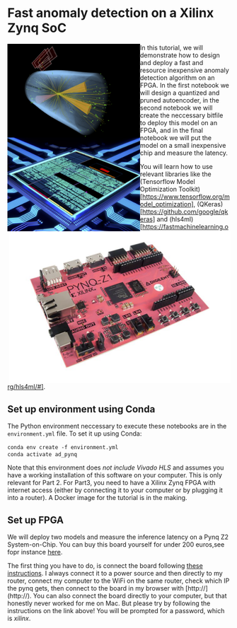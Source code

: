 # Fast anomaly detection on a Xilinx Zynq SoC

<img src="images/front.png" alt="The ADC2021 Challenge" width="300" img align="left"/><img src="images/pynq.png" alt="pynq" width="500" img align="right"/>

In this tutorial, we will demonstrate how to design and deploy a fast and resource inexpensive anomaly detection algorithm on an FPGA.
In the first notebook we will design a quantized and pruned autoencoder, in the second notebook we will create the neccessary bitfile to deploy this model on an FPGA, and in the final notebook we will put the model on a small inexpensive chip and measure the latency.

You will learn how to use relevant libraries like the (Tensorflow Model Optimization Toolkit)[https://www.tensorflow.org/model_optimization], (QKeras)[https://github.com/google/qkeras] and (hls4ml)[https://fastmachinelearning.org/hls4ml/#].

## Set up environment using Conda
The Python environment neccessary to execute these notebooks are in the `environment.yml` file. To set it up using Conda:
```
conda env create -f environment.yml
conda activate ad_pynq
```

Note that this environment does *not include Vivado HLS* and assumes you have a working installation of this software on your computer. This is only relevant for Part 2. For Part3, you need to have a Xilinx Zynq FPGA with internet access (either by connecting it to your computer or by plugging it into a router).
A Docker image for the tutorial is in the making.

## Set up FPGA

We will deploy two models and measure the inference latency on a Pynq Z2 System-on-Chip. You can buy this board yourself for under 200 euros,see fopr instance [here](https://www.newark.com/tul-corporation/1m1-m000127dva/tul-pynq-z2-advanced-kit-rohs/dp/69AC1753).


The first thing you have to do, is connect the board following [these instructions](https://pynq.readthedocs.io/en/latest/getting_started/pynq_z2_setup.html). I always connect it to a power source and then directly to my router, connect my computer to the WiFi on the same router, check which IP the pynq gets, then connect to the board in my browser with [http://<board IP address>](http://<board IP address>). You can also connect the board directly to your computer, but that honestly never worked for me on Mac. But please try by following the instructions on the link above! You will be prompted for a password, which is *xilinx*.
  
  
